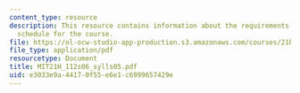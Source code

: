 ```yaml
---
content_type: resource
description: This resource contains information about the requirements and reading
  schedule for the course.
file: https://ol-ocw-studio-app-production.s3.amazonaws.com/courses/21h-112-the-american-revolution-spring-2006/e3033e9a44170f55e6e1c6999657429e_MIT21H_112s06_sylls05.pdf
file_type: application/pdf
resourcetype: Document
title: MIT21H_112s06_sylls05.pdf
uid: e3033e9a-4417-0f55-e6e1-c6999657429e
---
```

